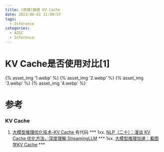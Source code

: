 ```yaml
---
title: (原理)推理 KV Cache
date: 2023-06-01 11:09:57
tags:
  - Inference
categories: 
  - AIGC
  - Inference 
---
```


<p></p>
<!-- more -->

# KV Cache是否使用对比[1]
{% asset_img  '1.webp' %}
{% asset_img  '2.webp' %}
{% asset_img  '3.webp' %}
{% asset_img  '4.webp' %}


# 参考
### KV Cache
1. [大模型推理优化技术-KV Cache ](https://juejin.cn/post/7362789570217885759) 有代码 ***
1xx. [NLP（二十）：漫谈 KV Cache 优化方法，深度理解 StreamingLLM](https://zhuanlan.zhihu.com/p/659770503) ***
1xx. [大模型推理加速：看图学KV Cache](https://zhuanlan.zhihu.com/p/662498827) ***
